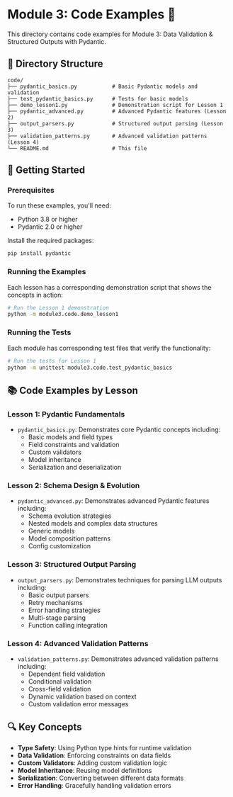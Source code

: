 # Module 3: Code Examples 🧩

This directory contains code examples for Module 3: Data Validation & Structured Outputs with Pydantic.

## 📁 Directory Structure

```
code/
├── pydantic_basics.py           # Basic Pydantic models and validation
├── test_pydantic_basics.py      # Tests for basic models
├── demo_lesson1.py              # Demonstration script for Lesson 1
├── pydantic_advanced.py         # Advanced Pydantic features (Lesson 2)
├── output_parsers.py            # Structured output parsing (Lesson 3)
├── validation_patterns.py       # Advanced validation patterns (Lesson 4)
└── README.md                    # This file
```

## 🚀 Getting Started

### Prerequisites

To run these examples, you'll need:

- Python 3.8 or higher
- Pydantic 2.0 or higher

Install the required packages:

```bash
pip install pydantic
```

### Running the Examples

Each lesson has a corresponding demonstration script that shows the concepts in action:

```bash
# Run the Lesson 1 demonstration
python -m module3.code.demo_lesson1
```

### Running the Tests

Each module has corresponding test files that verify the functionality:

```bash
# Run the tests for Lesson 1
python -m unittest module3.code.test_pydantic_basics
```

## 📚 Code Examples by Lesson

### Lesson 1: Pydantic Fundamentals

- `pydantic_basics.py`: Demonstrates core Pydantic concepts including:
  - Basic models and field types
  - Field constraints and validation
  - Custom validators
  - Model inheritance
  - Serialization and deserialization

### Lesson 2: Schema Design & Evolution

- `pydantic_advanced.py`: Demonstrates advanced Pydantic features including:
  - Schema evolution strategies
  - Nested models and complex data structures
  - Generic models
  - Model composition patterns
  - Config customization

### Lesson 3: Structured Output Parsing

- `output_parsers.py`: Demonstrates techniques for parsing LLM outputs including:
  - Basic output parsers
  - Retry mechanisms
  - Error handling strategies
  - Multi-stage parsing
  - Function calling integration

### Lesson 4: Advanced Validation Patterns

- `validation_patterns.py`: Demonstrates advanced validation patterns including:
  - Dependent field validation
  - Conditional validation
  - Cross-field validation
  - Dynamic validation based on context
  - Custom validation error messages

## 🔍 Key Concepts

- **Type Safety**: Using Python type hints for runtime validation
- **Data Validation**: Enforcing constraints on data fields
- **Custom Validators**: Adding custom validation logic
- **Model Inheritance**: Reusing model definitions
- **Serialization**: Converting between different data formats
- **Error Handling**: Gracefully handling validation errors
